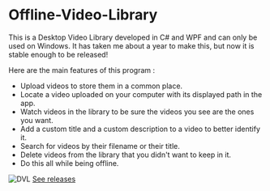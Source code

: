 # Offline-Video-Library
This is a Desktop Video Library developed in C# and WPF and can only be used on Windows.
It has taken me about a year to make this, but now it is stable enough to be released!

Here are the main features of this program : 
- Upload videos to store them in a common place.
- Locate a video uploaded on your computer with its displayed path in the app.
- Watch videos in the library to be sure the videos you see are the ones you want.
- Add a custom title and a custom description to a video to better identify it.
- Search for videos by their filename or their title.
- Delete videos from the library that you didn't want to keep in it.
- Do this all while being offline. 

![DVL](https://user-images.githubusercontent.com/18319764/73548421-c1361780-440e-11ea-9ec0-634d6c528dec.PNG)
[See releases](https://github.com/Demomaker/Offline-Video-Library/releases)
